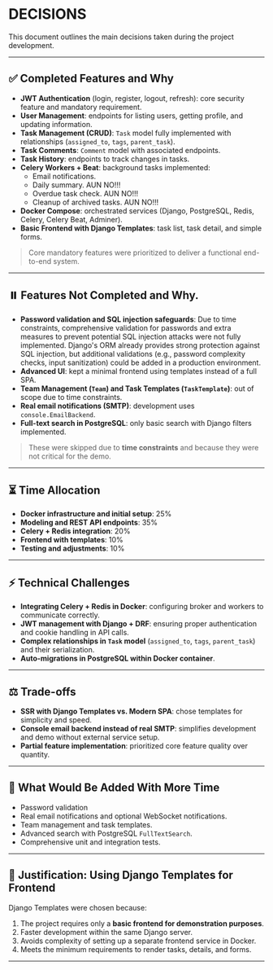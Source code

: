 # DECISIONS

This document outlines the main decisions taken during the project development.

---

## ✅ Completed Features and Why
- **JWT Authentication** (login, register, logout, refresh): core security feature and mandatory requirement.  
- **User Management**: endpoints for listing users, getting profile, and updating information.  
- **Task Management (CRUD)**: `Task` model fully implemented with relationships (`assigned_to`, `tags`, `parent_task`).  
- **Task Comments**: `Comment` model with associated endpoints.  
- **Task History**: endpoints to track changes in tasks.  
- **Celery Workers + Beat**: background tasks implemented:  
  - Email notifications.  
  - Daily summary.  AUN NO!!! 
  - Overdue task check. AUN NO!!!  
  - Cleanup of archived tasks. AUN NO!!! 
- **Docker Compose**: orchestrated services (Django, PostgreSQL, Redis, Celery, Celery Beat, Adminer).  
- **Basic Frontend with Django Templates**: task list, task detail, and simple forms.  

> Core mandatory features were prioritized to deliver a functional end-to-end system.

---

## ⏸️ Features Not Completed and Why. 
- **Password validation and SQL injection safeguards**: Due to time constraints, comprehensive validation for passwords and extra measures to prevent potential SQL injection attacks were not fully implemented. Django's ORM already provides strong protection against SQL injection, but additional validations (e.g., password complexity checks, input sanitization) could be added in a production environment.
- **Advanced UI**: kept a minimal frontend using templates instead of a full SPA.  
- **Team Management (`Team`) and Task Templates (`TaskTemplate`)**: out of scope due to time constraints.  
- **Real email notifications (SMTP)**: development uses `console.EmailBackend`.  
- **Full-text search in PostgreSQL**: only basic search with Django filters implemented.  

> These were skipped due to **time constraints** and because they were not critical for the demo.

---

## ⏳ Time Allocation
- **Docker infrastructure and initial setup**: 25%  
- **Modeling and REST API endpoints**: 35%  
- **Celery + Redis integration**: 20%  
- **Frontend with templates**: 10%  
- **Testing and adjustments**: 10%  

---

## ⚡ Technical Challenges
- **Integrating Celery + Redis in Docker**: configuring broker and workers to communicate correctly.  
- **JWT management with Django + DRF**: ensuring proper authentication and cookie handling in API calls.  
- **Complex relationships in `Task` model** (`assigned_to`, `tags`, `parent_task`) and their serialization.  
- **Auto-migrations in PostgreSQL within Docker container**.  

---

## ⚖️ Trade-offs
- **SSR with Django Templates vs. Modern SPA**: chose templates for simplicity and speed.  
- **Console email backend instead of real SMTP**: simplifies development and demo without external service setup.  
- **Partial feature implementation**: prioritized core feature quality over quantity.  

---

## 🚀 What Would Be Added With More Time 
- Password validation
- Real email notifications and optional WebSocket notifications.  
- Team management and task templates.  
- Advanced search with PostgreSQL `FullTextSearch`.  
- Comprehensive unit and integration tests.  

---

## 📌 Justification: Using Django Templates for Frontend
Django Templates were chosen because:  
1. The project requires only a **basic frontend for demonstration purposes**.  
2. Faster development within the same Django server.  
3. Avoids complexity of setting up a separate frontend service in Docker.  
4. Meets the minimum requirements to render tasks, details, and forms.  

---
